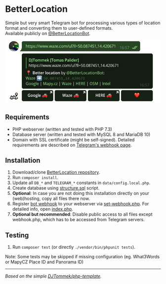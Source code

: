 # BetterLocation

Simple but very smart Telegram bot for processing various types of location format and converting them to user-defined formats.<br>
Available publicly on [@BetterLocationBot](https://t.me/BetterLocationBot).

![@BetterLocationBot example](asset/better-location-bot-example.png "@BetterLocationBot example")

## Requirements
- PHP webserver (written and tested with PHP 7.3)
- Database server (written and tested with MySQL 8 and MariaDB 10)
- Domain with SSL certificate (might be self-signed). Detailed requirements are described on [Telegram's webhook page](https://core.telegram.org/bots/webhooks).

## Installation
1. Download/clone [BetterLocation repository](https://github.com/DJTommek/better-location).
1. Run `composer install`.
1. Update all `DB_*` and `TELEGRAM_*` constants in `data/config.local.php`.
1. Create database using [structure.sql](asset/sql/structure.sql) script.
1. **Optional**: In case you are not doing this installation directly on your (web)hosting, copy all files there now.
1. Register [bot webhook](https://core.telegram.org/bots/api#setwebhook) to your webserver via [set-webhook.php](./set-webhook.php). For detailed info, open [index.php](./index.php).
1. **Optional but recommended**: Disable public access to all files except webhook.php, which has to be accessed from Telegram servers.

## Testing
1. Run `composer test` (or directly `./vendor/bin/phpunit tests`).

Note: Some tests may be skipped if missing configuration (eg. What3Words or MapyCZ Place ID and Panorama ID)

---
*Based on the simple [DJTommek/php-template](https://github.com/DJTommek/php-template).*
